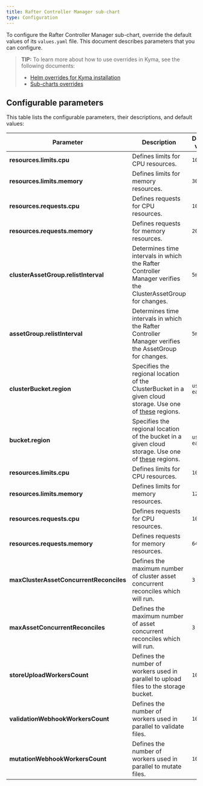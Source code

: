 ```yaml
---
title: Rafter Controller Manager sub-chart
type: Configuration
---
```


To configure the Rafter Controller Manager sub-chart, override the default values of its `values.yaml` file. This document describes parameters that you can configure.

>**TIP:** To learn more about how to use overrides in Kyma, see the following documents:
>* [Helm overrides for Kyma installation](/root/kyma/#configuration-helm-overrides-for-kyma-installation)
>* [Sub-charts overrides](/root/kyma/#configuration-helm-overrides-for-kyma-installation-sub-chart-overrides)

## Configurable parameters

This table lists the configurable parameters, their descriptions, and default values:

| Parameter | Description | Default value |
|-----------|-------------|---------------|
| **resources.limits.cpu** |  Defines limits for CPU resources. | `100m` |
| **resources.limits.memory** | Defines limits for memory resources. | `30Mi` |
| **resources.requests.cpu** | Defines requests for CPU resources. | `100m` |
| **resources.requests.memory** | Defines requests for memory resources. | `20Mi` |
| **clusterAssetGroup.relistInterval** | Determines time intervals in which the Rafter Controller Manager verifies the ClusterAssetGroup for changes. | `5m` |
| **assetGroup.relistInterval** | Determines time intervals in which the Rafter Controller Manager verifies the AssetGroup for changes. | `5m` |
| **clusterBucket.region** | Specifies the regional location of the ClusterBucket in a given cloud storage. Use one of [these](https://github.com/kyma-project/kyma/blob/master/resources/cluster-essentials/templates/bucket.crd.yaml#L52) regions. | `us-east-1` |
| **bucket.region** | Specifies the regional location of the bucket in a given cloud storage. Use one of [these](https://github.com/kyma-project/kyma/blob/master/resources/cluster-essentials/templates/bucket.crd.yaml#L52) regions. | `us-east-1` |
| **resources.limits.cpu** | Defines limits for CPU resources. | `100m` |
| **resources.limits.memory** | Defines limits for memory resources. | `128Mi` |
| **resources.requests.cpu** | Defines requests for CPU resources. | `100m` |
| **resources.requests.memory** | Defines requests for memory resources. | `64Mi` |
| **maxClusterAssetConcurrentReconciles** | Defines the maximum number of cluster asset concurrent reconciles which will run. | `3` |
| **maxAssetConcurrentReconciles** | Defines the maximum number of asset concurrent reconciles which will run. | `3` |
| **storeUploadWorkersCount** | Defines the number of workers used in parallel to upload files to the storage bucket. | `10` |
| **validationWebhookWorkersCount** | Defines the number of workers used in parallel to validate files. | `10` |
| **mutationWebhookWorkersCount** | Defines the number of workers used in parallel to mutate files. | `10` |
